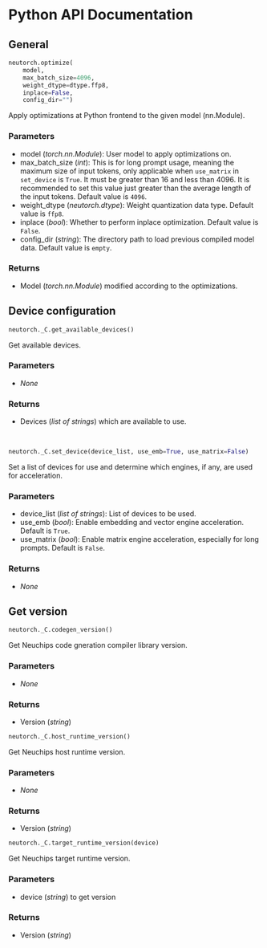 # Python API Documentation
## General

```python
neutorch.optimize(
    model,
    max_batch_size=4096,
    weight_dtype=dtype.ffp8,
    inplace=False,
    config_dir="")
```

Apply optimizations at Python frontend to the given model (nn.Module).

### Parameters
* model (<em>torch.nn.Module</em>): User model to apply optimizations on.
* max_batch_size (<em>int</em>): This is for long prompt usage, meaning the maximum size of input tokens, only applicable when <code>use_matrix</code> in <code>set_device</code> is <code>True</code>. It must be greater than 16 and less than 4096. It is recommended to set this value just greater than the average length of the input tokens. Default value is <code>4096</code>.
* weight_dtype (<em>neutorch.dtype</em>): Weight quantization data type. Default value is <code>ffp8</code>.
* inplace (<em>bool</em>):  Whether to perform inplace optimization. Default value is <code>False</code>.
* config_dir (<em>string</em>): The directory path to load previous compiled model data. Default value is <code>empty</code>.

### Returns
* Model (<em>torch.nn.Module</em>) modified according to the optimizations.

## Device configuration
```python
neutorch._C.get_available_devices()
```
Get available devices.

### Parameters
* <em>None</em>

### Returns
* Devices (<em>list of strings</em>) which are available to use.

<br>

```python
neutorch._C.set_device(device_list, use_emb=True, use_matrix=False)
```
Set a list of devices for use and determine which engines, if any, are used for acceleration.

### Parameters
* device_list (<em>list of strings</em>): List of devices to be used.
* use_emb (<em>bool</em>): Enable embedding and vector engine acceleration. Default is <code>True</code>.
* use_matrix (<em>bool</em>): Enable matrix engine acceleration, especially for long prompts. Default is <code>False</code>.

### Returns
* <em>None</em>

## Get version
```python
neutorch._C.codegen_version()
```
Get Neuchips code gneration compiler library version.

### Parameters
* <em>None</em>

### Returns
* Version (<em>string</em>)

```python
neutorch._C.host_runtime_version()
```
Get Neuchips host runtime version.

### Parameters
* <em>None</em>

### Returns
* Version (<em>string</em>)

```python
neutorch._C.target_runtime_version(device)
```
Get Neuchips target runtime version.

### Parameters
* device (<em>string</em>) to get version

### Returns
* Version (<em>string</em>)


